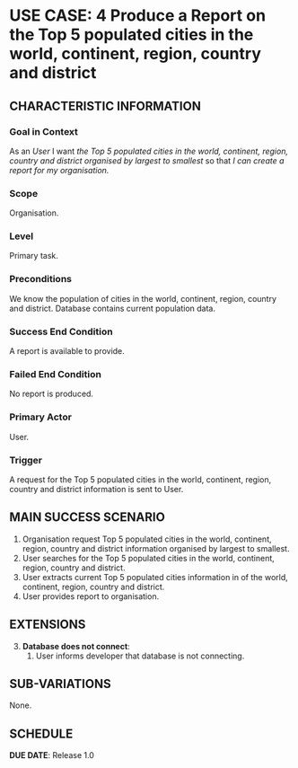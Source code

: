 # USE CASE: 4 Produce a Report on the Top 5 populated cities in the world, continent, region, country and district

## CHARACTERISTIC INFORMATION

### Goal in Context

As an *User* I want *the Top 5 populated cities in the world, continent, region, country and district organised by largest to smallest* so that *I can create a report for my organisation.*

### Scope

Organisation.

### Level

Primary task.

### Preconditions

We know the population of cities in the world, continent, region, country and district.  Database contains current population data.

### Success End Condition

A report is available to provide.

### Failed End Condition

No report is produced.

### Primary Actor

User.

### Trigger

A request for the Top 5 populated cities in the world, continent, region, country and district information is sent to User.

## MAIN SUCCESS SCENARIO

1. Organisation request Top 5 populated cities in the world, continent, region, country and district information organised by largest to smallest.
2. User searches for the Top 5 populated cities in the world, continent, region, country and district.
3. User extracts current Top 5 populated cities information in of the world, continent, region, country and district.
4. User provides report to organisation.

## EXTENSIONS

3. **Database does not connect**:
    1. User informs developer that database is not connecting.

## SUB-VARIATIONS

None.

## SCHEDULE

**DUE DATE**: Release 1.0